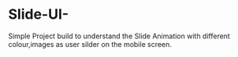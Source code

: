 # Slide-UI-
Simple Project build to understand the Slide Animation with different colour,images as user silder on the mobile screen.
